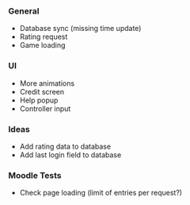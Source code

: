### General
- Database sync (missing time update)
- Rating request
- Game loading

### UI
- More animations
- Credit screen
- Help popup
- Controller input

### Ideas
- Add rating data to database
- Add last login field to database

### Moodle Tests
- Check page loading (limit of entries per request?)
